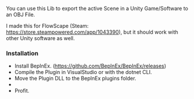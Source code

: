 You can use this Lib to export the active Scene in a Unity Game/Software to an OBJ File.

I made this for FlowScape (Steam: https://store.steampowered.com/app/1043390), but it should work with other Unity software as well.

### Installation
- Install BepInEx. (https://github.com/BepInEx/BepInEx/releases)
- Compile the Plugin in VisualStudio or with the dotnet CLI.
- Move the Plugin DLL to the BepInEx plugins folder.
-
- Profit.
